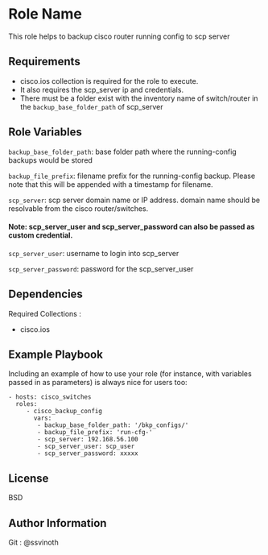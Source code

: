 Role Name
=========

This role helps to backup cisco router running config to scp server

Requirements
------------

- cisco.ios collection is required for the role to execute.
- It also requires the scp_server ip and credentials.
- There must be a folder exist with the inventory name of switch/router in the `backup_base_folder_path` of scp_server

Role Variables
--------------

`backup_base_folder_path`: base folder path where the running-config backups would be stored

`backup_file_prefix`: filename prefix for the running-config backup. Please note that this will be appended with a timestamp for filename.

`scp_server`: scp server domain name or IP address. domain name should be resolvable from the cisco router/switches. 
#### Note: scp_server_user and scp_server_password can also be passed as custom credential.
`scp_server_user`: username to login into scp_server

`scp_server_password`: password for the scp_server_user


Dependencies
------------

Required Collections : 
  - cisco.ios

Example Playbook
----------------

Including an example of how to use your role (for instance, with variables passed in as parameters) is always nice for users too:

    - hosts: cisco_switches
      roles:
         - cisco_backup_config
           vars:
            - backup_base_folder_path: '/bkp_configs/'
            - backup_file_prefix: 'run-cfg-'
            - scp_server: 192.168.56.100
            - scp_server_user: scp_user
            - scp_server_password: xxxxx

License
-------

BSD

Author Information
------------------
Git : @ssvinoth
